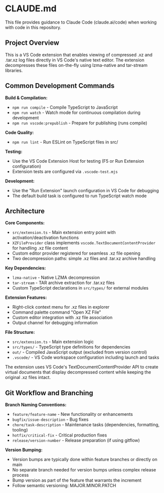 # CLAUDE.md

This file provides guidance to Claude Code (claude.ai/code) when working with code in this repository.

## Project Overview

This is a VS Code extension that enables viewing of compressed .xz and .tar.xz log files directly in VS Code's native text editor. The extension decompresses these files on-the-fly using lzma-native and tar-stream libraries.

## Common Development Commands

**Build & Compilation:**
- `npm run compile` - Compile TypeScript to JavaScript
- `npm run watch` - Watch mode for continuous compilation during development
- `npm run vscode:prepublish` - Prepare for publishing (runs compile)

**Code Quality:**
- `npm run lint` - Run ESLint on TypeScript files in src/

**Testing:**
- Use the VS Code Extension Host for testing (F5 or Run Extension configuration)
- Extension tests are configured via `.vscode-test.mjs`

**Development:**
- Use the "Run Extension" launch configuration in VS Code for debugging
- The default build task is configured to run TypeScript watch mode

## Architecture

**Core Components:**
- `src/extension.ts` - Main extension entry point with activation/deactivation functions
- `XZFileProvider` class implements `vscode.TextDocumentContentProvider` for handling .xz file content
- Custom editor provider registered for seamless .xz file opening
- Two decompression paths: simple .xz files and .tar.xz archive handling

**Key Dependencies:**
- `lzma-native` - Native LZMA decompression
- `tar-stream` - TAR archive extraction for .tar.xz files
- Custom TypeScript declarations in `src/types/` for external modules

**Extension Features:**
- Right-click context menu for .xz files in explorer
- Command palette command "Open XZ File"
- Custom editor integration with .xz file association
- Output channel for debugging information

**File Structure:**
- `src/extension.ts` - Main extension logic
- `src/types/` - TypeScript type definitions for dependencies
- `out/` - Compiled JavaScript output (excluded from version control)
- `.vscode/` - VS Code workspace configuration including launch and tasks

The extension uses VS Code's TextDocumentContentProvider API to create virtual documents that display decompressed content while keeping the original .xz files intact.

## Git Workflow and Branching

**Branch Naming Conventions:**
- `feature/feature-name` - New functionality or enhancements
- `bugfix/issue-description` - Bug fixes
- `chore/task-description` - Maintenance tasks (dependencies, formatting, tooling)
- `hotfix/critical-fix` - Critical production fixes
- `release/version-number` - Release preparation (if using gitflow)

**Version Bumping:**
- Version bumps are typically done within feature branches or directly on main
- No separate branch needed for version bumps unless complex release process
- Bump version as part of the feature that warrants the increment
- Follow semantic versioning: MAJOR.MINOR.PATCH